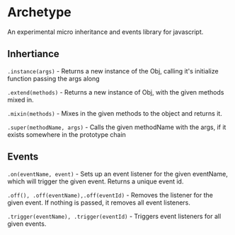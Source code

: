 Archetype
=========

An experimental micro inheritance and events library for javascript.

## Inhertiance

`.instance(args)` - Returns a new instance of the Obj, calling it's initialize function passing the args along

`.extend(methods)` - Returns a new instance of Obj, with the given methods mixed in.

`.mixin(methods)` - Mixes in the given methods to the object and returns it.

`.super(methodName, args)` - Calls the given methodName with the args, if it exists somewhere in the prototype chain


## Events

`.on(eventName, event)` - Sets up an event listener for the given eventName, which will trigger the given event. Returns a unique event id.

`.off(), .off(eventName),.off(eventId)` - Removes the listener for the given event. If nothing is passed, it removes all event listeners.

`.trigger(eventName), .trigger(eventId)` - Triggers event listeners for all given events.





